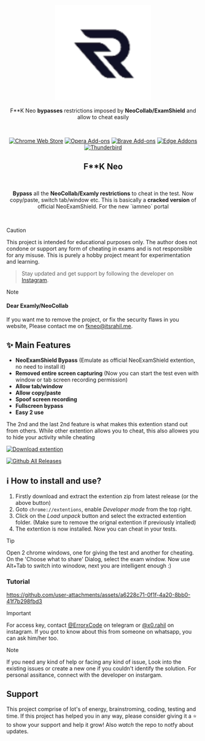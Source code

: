 <p align="center"><a href="https://darkreader.org" target="_blank" rel="noreferrer noopener"><img width="250" alt="F**k Neocollab extention" src="/logo.png"></a></p>
<p align="center">F**K Neo <strong>bypasses</strong> restrictions imposed by <strong>NeoCollab/ExamShield</strong> and allow to cheat easily</p>
<br/>
<p align="center"><a rel="noreferrer noopener" href="https://chromewebstore.google.com/detail/neoexamshield/deojfdehldjjfmcjcfaojgaibalafifc"><img alt="Chrome Web Store" src="https://img.shields.io/badge/Chrome-141e24.svg?&style=for-the-badge&logo=google-chrome&logoColor=white"></a>
<a rel="noreferrer noopener" href="https://addons.mozilla.org/firefox/addon/darkreader/"><img alt="Opera Add-ons" src="https://img.shields.io/badge/Opera-141e24.svg?&style=for-the-badge&logo=opera&logoColor=white"></a>
<a rel="noreferrer noopener" href="https://darkreader.org/safari/"><img alt="Brave Add-ons" src="https://img.shields.io/badge/Brave-141e24.svg?&style=for-the-badge&logo=brave&logoColor=white"></a>
<a rel="noreferrer noopener" href="https://microsoftedge.microsoft.com/addons/detail/dark-reader/ifoakfbpdcdoeenechcleahebpibofpc/"><img alt="Edge Addons" src="https://img.shields.io/badge/Edge-141e24.svg?&style=for-the-badge&logo=microsoft-edge&logoColor=white"></a>
<a el="noreferrer noopener" href="https://addons.thunderbird.net/thunderbird/addon/darkreader"><img alt="Thunderbird" src="https://img.shields.io/badge/Thunderbird-141e24.svg?&style=for-the-badge&logo=thunderbird&logoColor=white"></a>

<h2 align="center">F**K Neo</h2>
<br/>
<p align="center"><strong>Bypass</strong> all the <strong>NeoCollab/Examly restrictions</strong> to cheat in the test. Now copy/paste, switch tab/window etc. This is basically a <strong>cracked version</strong> of official NeoExamShield. For the new `iamneo` portal</p>
<br/>    




> [!CAUTION]
> This project is intended for educational purposes only. The author does not condone or support any form of cheating in exams and is not responsible for any misuse. This is purely a hobby project meant for experimentation and learning.

> Stay updated and get support by following the developer on [Instagram](https://instagram.com/x0.rahil).

> [!NOTE]
> #### Dear Examly/NeoCollab
> If you want me to remove the project, or fix the security flaws in you website, Please contact me on fkneo@itsrahil.me.


## ✨ Main Features

- **NeoExamShield Bypass** (Emulate as official NeoExamShield extention, no need to install it)
- **Removed entire screen capturing** (Now you can start the test even with window or tab screen recording permission)
- **Allow tab/window**
- **Allow copy/paste**
- **Spoof screen recording**
- **Fullscreen bypass**
- **Easy 2 use**

The 2nd and the last 2nd feature is what makes this extention stand out from others. While other extention allows you to cheat, this also allowes you to hide your activity while cheating

<a href="https://github.com/ErrorxCode/FkNeo/releases/download/1.2.0/FkNeo.v1.2.0.zip"><img alt="Download extention" height=40 src="https://dabuttonfactory.com/button.png?t=Download extention&f=Open+Sans-Bold&ts=25&tc=fff&hp=45&vp=20&c=11&bgt=unicolored&bgc=15d798"></a>

[![Github All Releases](https://img.shields.io/github/downloads/ErrorxCode/FkNeo/total.svg)]()

## ℹ️ How to install and use?
1. Firstly download and extract the extention zip from latest release (or the above button)
2. Goto `chrome://extentions`, enable *Developer mode* from the top right.
3. Click on the *Load unpack* button and select the extracted extention folder. (Make sure to remove the orignal extention if previously intalled)
4. The extention is now installed. Now you can cheat in your tests.


> [!TIP]
> Open 2 chrome windows, one for giving the test and another for cheating.
> On the 'Choose what to share' Dialog, select the exam window.
> Now use Alt+Tab to switch into winodow, next you are intelligent enough :)

### Tutorial
https://github.com/user-attachments/assets/a6228c71-0f1f-4a20-8bb0-41f7b298fbd3

> [!IMPORTANT]
> For access key, contact [@ErrorxCode](t.me/ErrorxCode) on telegram or [@x0.rahil](instagram.com/x0.rahil) on instagram.
> If you got to know about this from someone on whatsapp, you can ask him/her too.

>[!NOTE]
>If you need any kind of help or facing any kind of issue, Look into the existing issues or create a new one if you couldn't identify the solution. For personal assitance, connect with the developer on instargam.



## Support
This project comprise of lot's of energy, brainstroming, coding, testing and time. If this project has helped you in any way, please consider giving it a ⭐ to show your support and help it grow! Also *watch* the repo to notfy about updates.
